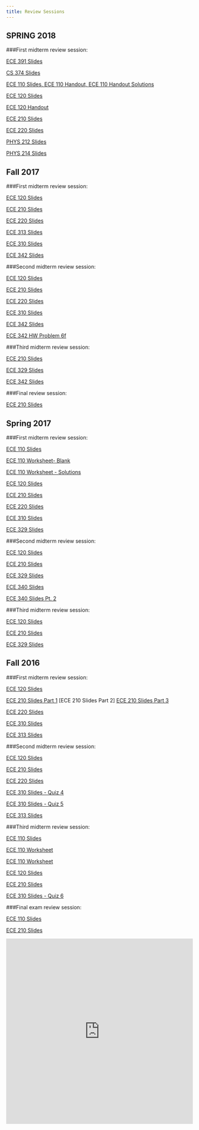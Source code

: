 ```yaml
---
title: Review Sessions
---
```


SPRING 2018
-----------

###First midterm review session:

[ECE 391 Slides](/assets/files/HKNECE391ReviewSession1SP18.pdf) 

[CS 374 Slides](/assets/files/HKNECE374ReviewSession1SP18.pdf) 

[ECE 110 Slides, ](/assets/files/HKNECE110ReviewSession1SP18.pdf)
[ECE 110 Handout, ](/assets/files/HKNECE110ReviewSession1SP18_Handout.pdf) 
[ECE 110 Handout Solutions](/assets/files/HKNECE110ReviewSession1SP18_Handout_Sols.pdf) 

[ECE 120 Slides](/assets/files/HKNECE120ReviewSession1SP18.pptx) 

[ECE 120 Handout](/assets/files/HKNECE120ReviewSession1SP18_Handout.pdf)

[ECE 210 Slides](/assets/files/HKNECE210ReviewSession1SP18.pdf)

[ECE 220 Slides](/assets/files/HKNECE220ReviewSession1SP18.pptx)

[PHYS 212 Slides](/assets/files/HKNPHYS212ReviewSession1SP18.pptx)

[PHYS 214 Slides](/assets/files/HKNPHYS214ReviewSession1SP18.pptx)

Fall 2017
-----------

###First midterm review session:

[ECE 120 Slides](/assets/files/HKNECE120ReviewSession1FA17.pdf)

[ECE 210 Slides](/assets/files/HKNECE210ReviewSession1FA17.pdf)

[ECE 220 Slides](/assets/files/HKNECE220ReviewSession1FA17.pptx)

[ECE 313 Slides](/assets/files/ECE313-Review-Session-1-Fa17.pdf)

[ECE 310 Slides](/assets/files/HKNECE310ReviewSession1FA17.pdf)

[ECE 342 Slides](/assets/files/ECE342-Review-Session-1-Fa17.pptx)

###Second midterm review session:

[ECE 120 Slides](/assets/files/ECE120ReviewSession.pdf)

[ECE 210 Slides](/assets/files/210-Midterm-2.pptx)

[ECE 220 Slides](/assets/files/ECE_220_exam2_review_fa17.pdf)

[ECE 310 Slides](/assets/files/HKNECE310ReviewSession2FA17.pdf)

[ECE 342 Slides](/assets/files/ECE342-Review-Session-2-Fa17.pdf)

[ECE 342 HW Problem 6f](/assets/files/ECE342hw6_2f.pdf)

###Third midterm review session:

[ECE 210 Slides](/assets/files/HKNECE210ReviewSession3FA17.pdf)

[ECE 329 Slides](/assets/files/ECE_329_exam_3_review_fa17.pdf)

[ECE 342 Slides](/assets/files/ECE_342_exam3_review_fa17.pdf)

###Final review session:

[ECE 210 Slides](/assets/files/HKNECE210ReviewSession4FA17.pdf)

Spring 2017 
-----------

###First midterm review session:

[ECE 110 Slides](/assets/files/HKNECE110ReviewSession1SP17.pdf)

[ECE 110 Worksheet- Blank](/assets/files/HKNECE110ReviewSession1WorksheetSP17.pdf)

[ECE 110 Worksheet - Solutions](/assets/files/HKNECE110ReviewSession1WorksheetSolutionsSP17.pdf)

[ECE 120 Slides](/assets/files/HKNECE120ReviewSession1SP17.pdf)

[ECE 210 Slides](/assets/files/HKNECE210ReviewSession1SP17.pdf)

[ECE 220 Slides](/assets/files/HKNECE220ReviewSession1SP17.pdf)

[ECE 310 Slides](/assets/files/HKNECE310ReviewSession1SP17.pdf)

[ECE 329 Slides](/assets/files/HKNECE329ReviewSession1SP17.pdf)


###Second midterm review session:

[ECE 120 Slides](/assets/files/HKNECE120ReviewSession2SP17.pdf)

[ECE 210 Slides](/assets/files/HKNECE210ReviewSession2SP17.pdf)

[ECE 329 Slides](/assets/files/HKNECE329ReviewSession2SP17.pdf)

[ECE 340 Slides](/assets/files/HKNECE340ReviewSession2SP17.pdf)

[ECE 340 Slides Pt. 2](/assets/files/HKNECE340ReviewSession2pt2SP17.pdf)

###Third midterm review session:

[ECE 120 Slides](/assets/files/HKNECE120ReviewSession3SP17.pdf)

[ECE 210 Slides](/assets/files/HKNECE210ReviewSession3SP17.pdf)

[ECE 329 Slides](/assets/files/HKNECE329ReviewSession3SP17.pdf)

Fall 2016 
-----------

###First midterm review session:

[ECE 120 Slides](/assets/files/HKNECE120ReviewSession1FA16.pdf)

[ECE 210 Slides Part 1](/assets/files/HKNECE210ReviewSession1FA16pt1.pdf)
[ECE 210 Slides Part 2] 
[ECE 210 Slides Part 3](/assets/files/HKNECE210ReviewSession1FA16pt3.pdf)

[ECE 220 Slides](/assets/files/HKNECE220ReviewSession1FA16.pdf)

[ECE 310 Slides](/assets/files/HKNECE310ReviewSession2FA16.pdf)

[ECE 313 Slides](/assets/files/HKNECE313ReviewSession1FA16.pdf)

###Second midterm review session:

[ECE 120 Slides](/assets/files/HKNECE120ReviewSession2FA16.pdf)

[ECE 210 Slides](/assets/files/HKNECE210ReviewSession2FA16.pdf)

[ECE 220 Slides](/assets/files/HKNECE220ReviewSession2FA16.pdf)
 
[ECE 310 Slides - Quiz 4](/assets/files/HKNECE310ReviewSession4FA16.pdf)

[ECE 310 Slides - Quiz 5](/assets/files/HKNECE310ReviewSession5FA16.pdf)

[ECE 313 Slides](/assets/files/HKNECE313ReviewSession2FA16.pdf)

###Third midterm review session:

[ECE 110 Slides](/assets/files/HKNECE110ReviewSession3FA16.pdf)

[ECE 110 Worksheet](/assets/files/HKNECE110ReviewSession3WorksheetFA16.pdf)

[ECE 110 Worksheet](/assets/files/HKNECE110ReviewSession3WorksheetSolutionsFA16.pdf)

[ECE 120 Slides](/assets/files/HKNECE120ReviewSession3FA16.pdf)

[ECE 210 Slides](/assets/files/HKNECE210ReviewSession3FA16.pdf)

[ECE 310 Slides - Quiz 6](/assets/files/HKNECE310ReviewSession6FA16.pdf)

###Final exam review session:

[ECE 110 Slides](/assets/files/HKNECE110ReviewSessionFinalFA16.pdf)

[ECE 210 Slides](/assets/files/HKNECE210ReviewSessionFinalFA16.pdf)



<iframe style="border-width: 0;" src="https://www.google.com/calendar/embed?title=HKN%20Events&amp;height=600&amp;wkst=1&amp;bgcolor=%23FFFFFF&amp;src=4223h32r10iekqsjgmi9uhssnk%40group.calendar.google.com&amp;color=%23853104&amp;ctz=America%2FChicago" width="100%" height="500vh" frameborder="0" scrolling="no"></iframe>

<!-- <iframe src="https://docs.google.com/spreadsheets/d/1L54J4K43q9-jCrLsrsl539OVNCdeUTYPkDNBPAafxm4/pubhtml?gid=0&amp;single=true&amp;widget=true&amp;headers=false" width="100%" height="500vh" frameborder="0" ></iframe> -->
